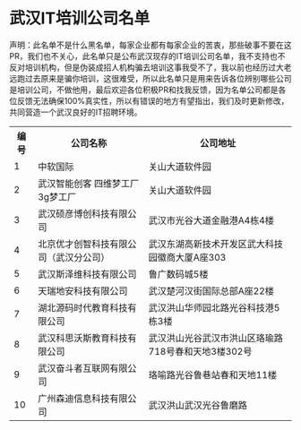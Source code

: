 # 武汉IT培训公司名单

声明：此名单不是什么黑名单，每家企业都有每家企业的苦衷，那些破事不要在这PR，我们也不关心，此名单只是公布武汉现存的IT培训公司名单，我不支持也不反对培训机构，但是伪装成招人机构骗去培训这事我受不了，我以前也经历过大老远跑过去原来是骗你培训，这很难受，所以此名单只是用来告诉各位辨别哪些公司是培训公司，不做他用，最后欢迎各位积极PR和找我反馈，因为名单公司都是各位反馈无法确保100%真实性，所以有错误的地方有望指出，我们及时更新修改，共同营造一个武汉良好的IT招聘环境。

<table class="table table-bordered table-striped table-condensed">  
    <tr>
        <th>编号</th> 
        <th>公司名称</th>  
        <th>公司地址</th>
    </tr>
    <tr>  
        <td>1</td>  
        <td>中软国际</td>  
        <td>关山大道软件园</td>  
    </tr>  
    <tr>  
        <td>2</td>  
        <td>武汉智能创客 四维梦工厂 3g梦工厂</td>  
        <td>关山大道软件园</td>  
    </tr> 
    <tr>  
        <td>3</td>  
        <td>武汉硕彦博创科技有限公司</td>  
        <td>武汉市光谷大道金融港A4栋4楼</td>  
    </tr> 
    <tr>  
        <td>4</td>  
        <td>北京优才创智科技有限公司（武汉分公司）</td>  
        <td>武汉东湖高新技术开发区武大科技园徽商大厦A座303</td>  
    </tr> 
    <tr>  
        <td>5</td>  
        <td>武汉斯泽维科技有限公司</td>  
        <td>鲁广数码城5楼</td>  
    </tr>
    <tr>  
        <td>6</td>  
        <td>天瑞地安科技有限公司</td>  
        <td>武汉楚河汉街国际总部A座22楼</td>  
    </tr>
    <tr>  
        <td>7</td>  
        <td>湖北源码时代教育科技有限公司</td>  
        <td>武汉洪山华师园北路光谷科技港5栋3楼</td>  
    </tr>
    <tr>  
        <td>8</td>  
        <td>武汉科思沃斯教育科技有限公司</td>  
        <td>武汉洪山光谷武汉市洪山区珞瑜路718号春和天地3楼302号</td>  
    </tr>
    <tr>  
        <td>9</td>  
        <td>武汉奋斗者互联网有限公司</td>  
        <td>珞喻路光谷鲁巷站春和天地11楼</td>  
    </tr>
    <tr>  
        <td>10</td>  
        <td>广州森迪信息科技有限公司</td>  
        <td>武汉洪山武汉光谷鲁磨路</td>  
    </tr>
</table>  



